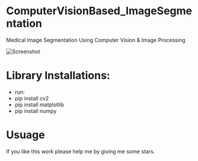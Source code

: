 # ComputerVisionBased_ImageSegmentation
Medical Image Segmentation Using Computer Vision &amp; Image Processing

![Screenshot](image_Segment.jpg)


# Library Installations:
 
- run: 
- pip install cv2
- pip install matplotlib
- pip install numpy

# Usuage



If you like this work please help me by giving me some stars.

